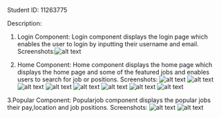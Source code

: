 Student ID: 11263775

Description:
1. Login Component: Login component displays the login page which enables the user to login by inputting their username and email.
Screenshots:![alt text](home.jpg) 

2. Home Component: Home component displays the home page which displays the home page and some of the featured jobs and enables users to search for job or positions.
Screenshots: ![alt text](sc1.jpg)
![alt text](sc2.jpg)
![alt text](sc3.jpg)
![alt text](sc4.jpg)
![alt text](sc5.jpg)
![alt text](sc6.jpg)
![alt text](sc7.jpg)
![alt text](sc8.jpg)


3.Popular Component: Popularjob component displays the popular jobs their pay,location and job positions.
Screenshots: ![alt text](sc001.jpg)
![alt text](sc002.jpg)